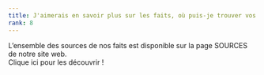```yaml
---
title: J'aimerais en savoir plus sur les faits, où puis-je trouver vos sources ?
rank: 8
---
```


L’ensemble des sources de nos faits est disponible sur la page SOURCES de notre site web.  
<nuxt-link to="/sources">Clique ici pour les découvrir !</nuxt-link>
